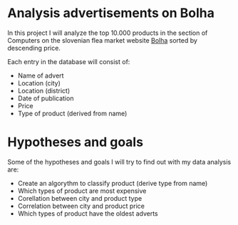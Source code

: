 # Analysis advertisements on Bolha

In this project I will analyze the top 10.000 products in the section of Computers on the slovenian flea market website [Bolha](https://www.bolha.com/racunalnistvo) sorted by descending price.

Each entry in the database will consist of:
* Name of advert
* Location (city)
* Location (district)
* Date of publication
* Price
* Type of product (derived from name)

# Hypotheses and goals

Some of the hypotheses and goals I will try to find out with my data analysis are:
* Create an algorythm to classify product (derive type from name)
* Which types of product are most expensive
* Corellation between city and product type
* Correlation between city and product price
* Which types of product have the oldest adverts